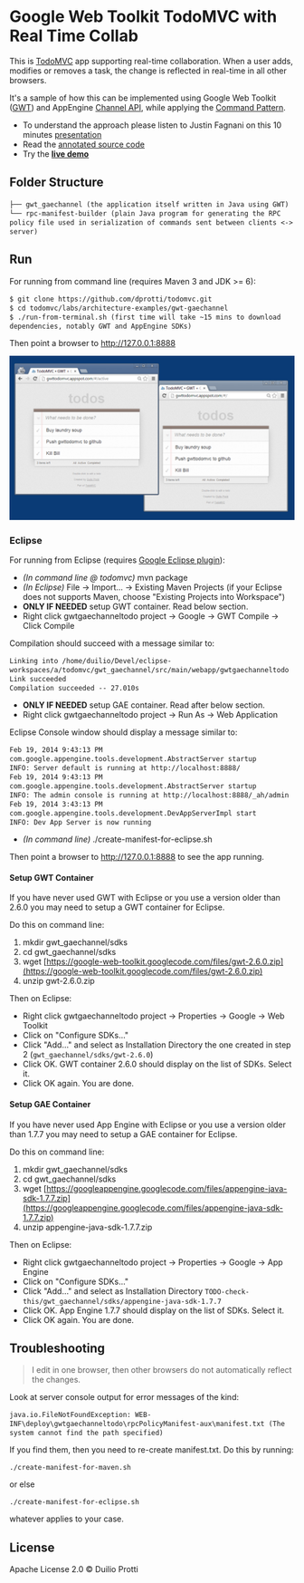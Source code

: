 
# Google Web Toolkit TodoMVC with Real Time Collab

This is [TodoMVC](http://todomvc.com) app supporting real-time collaboration.
When a user adds, modifies or removes a task, the change is reflected in real-time in all other browsers.

It's a sample of how this can be implemented using Google Web Toolkit ([GWT](http://www.gwtproject.org/))
and AppEngine [Channel API](https://developers.google.com/appengine/docs/java/channel/), while applying
the [Command Pattern](http://en.wikipedia.org/wiki/Command_pattern).

- To understand the approach please listen to Justin Fagnani on this 10 minutes [presentation](http://www.youtube.com/watch?v=wWhd9ZwvCyw&t=29m44s)
- Read the [annotated source code](http://dprotti.github.io/todomvc-gwtgaechannel/)
- Try the **[live demo](http://gwttodomvc.appspot.com)**

## Folder Structure

```
├── gwt_gaechannel (the application itself written in Java using GWT)
└── rpc-manifest-builder (plain Java program for generating the RPC policy file used in serialization of commands sent between clients <-> server)
```

## Run
For running from command line (requires Maven 3 and JDK >= 6):

    $ git clone https://github.com/dprotti/todomvc.git
    $ cd todomvc/labs/architecture-examples/gwt-gaechannel
    $ ./run-from-terminal.sh (first time will take ~15 mins to download dependencies, notably GWT and AppEngine SDKs)

Then point a browser to http://127.0.0.1:8888

![TodoMVC screenshot](gwt_gaechannel/src/main/docco/in-action.png)

### Eclipse
For running from Eclipse (requires [Google Eclipse plugin](https://developers.google.com/eclipse/)):

- _(In command line @ todomvc)_ mvn package
- _(In Eclipse)_ File -> Import... -> Existing Maven Projects (if your Eclipse does not supports Maven, choose "Existing Projects into Workspace")
- **ONLY IF NEEDED** setup GWT container. Read below section.
- Right click gwtgaechanneltodo project -> Google -> GWT Compile -> Click Compile

Compilation should succeed with a message similar to:

    Linking into /home/duilio/Devel/eclipse-workspaces/a/todomvc/gwt_gaechannel/src/main/webapp/gwtgaechanneltodo
    Link succeeded
    Compilation succeeded -- 27.010s

- **ONLY IF NEEDED** setup GAE container. Read after below section.
- Right click gwtgaechanneltodo project -> Run As -> Web Application

Eclipse Console window should display a message similar to:

    Feb 19, 2014 9:43:13 PM com.google.appengine.tools.development.AbstractServer startup
    INFO: Server default is running at http://localhost:8888/
    Feb 19, 2014 9:43:13 PM com.google.appengine.tools.development.AbstractServer startup
    INFO: The admin console is running at http://localhost:8888/_ah/admin
    Feb 19, 2014 3:43:13 PM com.google.appengine.tools.development.DevAppServerImpl start
    INFO: Dev App Server is now running

- _(In command line)_ ./create-manifest-for-eclipse.sh

Then point a browser to http://127.0.0.1:8888 to see the app running.

#### Setup GWT Container

If you have never used GWT with Eclipse or you use a version older than 2.6.0 you may need to setup a GWT container for Eclipse.

Do this on command line:

1. mkdir gwt_gaechannel/sdks
2. cd gwt_gaechannel/sdks
3. wget [https://google-web-toolkit.googlecode.com/files/gwt-2.6.0.zip](https://google-web-toolkit.googlecode.com/files/gwt-2.6.0.zip)
4. unzip gwt-2.6.0.zip

Then on Eclipse:

- Right click gwtgaechanneltodo project -> Properties -> Google -> Web Toolkit
- Click on "Configure SDKs..."
- Click "Add..." and select as Installation Directory the one created in step 2 (`gwt_gaechannel/sdks/gwt-2.6.0`)
- Click OK. GWT container 2.6.0 should display on the list of SDKs. Select it.
- Click OK again. You are done.

#### Setup GAE Container

If you have never used App Engine with Eclipse or you use a version older than 1.7.7 you may need to setup a GAE container for Eclipse.

Do this on command line:

1. mkdir gwt_gaechannel/sdks
2. cd gwt_gaechannel/sdks
3. wget [https://googleappengine.googlecode.com/files/appengine-java-sdk-1.7.7.zip](https://googleappengine.googlecode.com/files/appengine-java-sdk-1.7.7.zip)
4. unzip appengine-java-sdk-1.7.7.zip

Then on Eclipse:

- Right click gwtgaechanneltodo project -> Properties -> Google -> App Engine
- Click on "Configure SDKs..."
- Click "Add..." and select as Installation Directory `TODO-check-this/gwt_gaechannel/sdks/appengine-java-sdk-1.7.7`
- Click OK. App Engine 1.7.7 should display on the list of SDKs. Select it.
- Click OK again. You are done.

## Troubleshooting

> I edit in one browser, then other browsers do not automatically reflect the changes.

Look at server console output for error messages of the kind:

    java.io.FileNotFoundException: WEB-INF\deploy\gwtgaechanneltodo\rpcPolicyManifest-aux\manifest.txt (The system cannot find the path specified)
    
If you find them, then you need to re-create manifest.txt. Do this by running:

    ./create-manifest-for-maven.sh

or else

    ./create-manifest-for-eclipse.sh
    
whatever applies to your case.

## License

Apache License 2.0 © Duilio Protti
